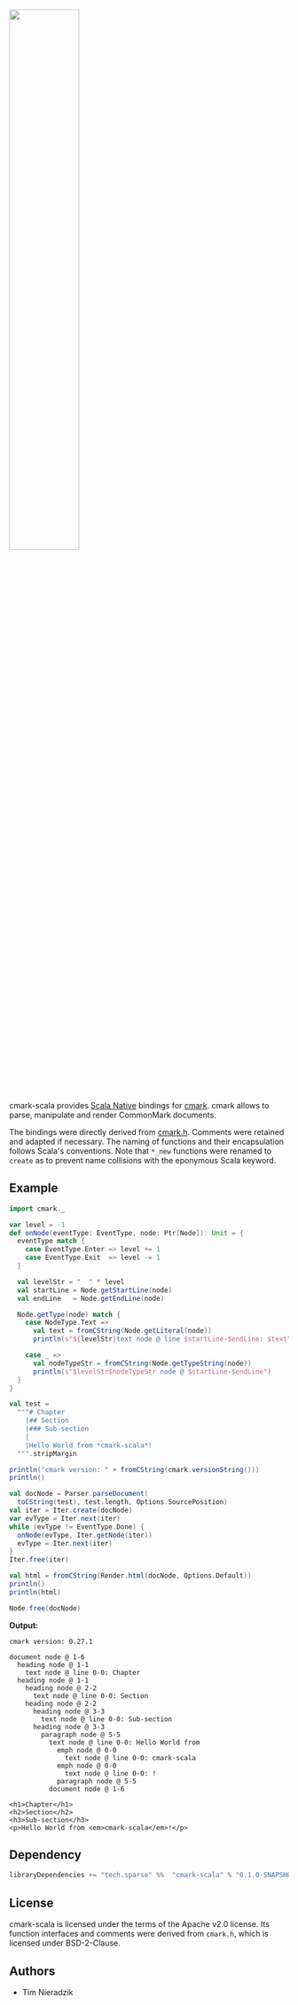 # <img src="http://sparse.tech/opensource/icons/cmark.svg" width="50%">
cmark-scala provides [Scala Native](http://www.scala-native.org/) bindings for [cmark](https://github.com/jgm/cmark). cmark allows to parse, manipulate and render CommonMark documents.

The bindings were directly derived from [cmark.h](https://github.com/jgm/cmark/blob/master/src/cmark.h). Comments were retained and adapted if necessary. The naming of functions and their encapsulation follows Scala's conventions. Note that `*_new` functions were renamed to `create` as to prevent name collisions with the eponymous Scala keyword.

## Example
```scala
import cmark._

var level = -1
def onNode(eventType: EventType, node: Ptr[Node]): Unit = {
  eventType match {
    case EventType.Enter => level += 1
    case EventType.Exit  => level -= 1
  }

  val levelStr = "  " * level
  val startLine = Node.getStartLine(node)
  val endLine   = Node.getEndLine(node)

  Node.getType(node) match {
    case NodeType.Text =>
      val text = fromCString(Node.getLiteral(node))
      println(s"${levelStr}text node @ line $startLine-$endLine: $text")

    case _ =>
      val nodeTypeStr = fromCString(Node.getTypeString(node))
      println(s"$levelStr$nodeTypeStr node @ $startLine-$endLine")
  }
}

val test =
  """# Chapter
    |## Section
    |### Sub-section
    |
    |Hello World from *cmark-scala*!
  """.stripMargin

println("cmark version: " + fromCString(cmark.versionString()))
println()

val docNode = Parser.parseDocument(
  toCString(test), test.length, Options.SourcePosition)
val iter = Iter.create(docNode)
var evType = Iter.next(iter)
while (evType != EventType.Done) {
  onNode(evType, Iter.getNode(iter))
  evType = Iter.next(iter)
}
Iter.free(iter)

val html = fromCString(Render.html(docNode, Options.Default))
println()
println(html)

Node.free(docNode)
```

**Output:**

```
cmark version: 0.27.1

document node @ 1-6
  heading node @ 1-1
    text node @ line 0-0: Chapter
  heading node @ 1-1
    heading node @ 2-2
      text node @ line 0-0: Section
    heading node @ 2-2
      heading node @ 3-3
        text node @ line 0-0: Sub-section
      heading node @ 3-3
        paragraph node @ 5-5
          text node @ line 0-0: Hello World from 
            emph node @ 0-0
              text node @ line 0-0: cmark-scala
            emph node @ 0-0
              text node @ line 0-0: !
            paragraph node @ 5-5
          document node @ 1-6

<h1>Chapter</h1>
<h2>Section</h2>
<h3>Sub-section</h3>
<p>Hello World from <em>cmark-scala</em>!</p>
```

## Dependency
```scala
libraryDependencies += "tech.sparse" %%  "cmark-scala" % "0.1.0-SNAPSHOT"
```

## License
cmark-scala is licensed under the terms of the Apache v2.0 license. Its function interfaces and comments were derived from `cmark.h`, which is licensed under BSD-2-Clause.

## Authors
* Tim Nieradzik
